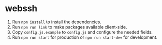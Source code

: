 webssh
============

1. Run `npm install` to install the dependencies.
2. Run `npm run link` to make packages available client-side.
3. Copy `config.js.example` to `config.js` and configure the needed fields.
4. Run `npm run start` for production or `npm run start-dev` for development.
